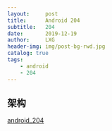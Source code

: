 ```yaml
---
layout:     post
title:      Android 204
subtitle:   204
date:       2019-12-19
author:     LXG
header-img: img/post-bg-rwd.jpg
catalog: true
tags:
    - android
    - 204
---
```


## 架构

[android_204](/images/network/android_204.png)
